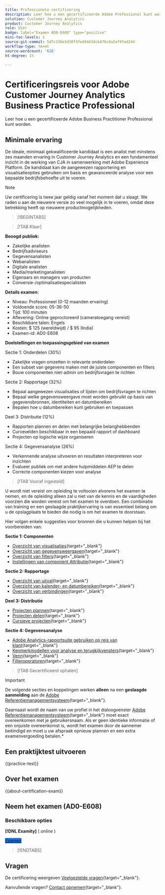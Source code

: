 ```yaml
---
title: Professionele certificering
description: Leer hoe u een gecertificeerde Adobe Professional kunt worden in [!DNL Customer Journey Analytics]
solution: Customer Journey Analytics
product: Customer Journey Analytics
role: User
badge: label="Examen AD0-E608" type="positive"
mini-toc-levels: 1
source-git-commit: 5d7c136e3d38f3fed5443dcb476c8a2af9fad24d
workflow-type: tm+mt
source-wordcount: '626'
ht-degree: 1%

---
```


# Certificeringsreis voor Adobe Customer Journey Analytics Business Practice Professional

Leer hoe u een gecertificeerde Adobe Business Practitioner Professional kunt worden.

## Minimale ervaring

De ideale, minimaal gekwalificeerde kandidaat is een analist met minstens zes maanden ervaring in Customer Journey Analytics en een fundamenteel inzicht in de werking van CJA in samenwerking met Adobe Experience Platform. De kandidaat kan de aangewezen rapportering en visualisatieopties gebruiken om basis en geavanceerde analyse voor een bepaalde bedrijfsbehoefte uit te voeren.

>[!NOTE]
>
>Uw certificering is twee jaar geldig vanaf het moment dat u slaagt. We raden u aan de nieuwere versie zo veel mogelijk in te voeren, omdat deze betrekking heeft op nieuwere productmogelijkheden.

>[!BEGINTABS]

>[!TAB Klaar]

**Beoogd publiek:**

* Zakelijke analisten
* Bedrijfsadviseurs
* Gegevensanalisten
* Webanalisten
* Digitale analisten
* Media/marketinganalisten
* Eigenaars en managers van producten
* Conversie-/optimalisatiespecialisten

**Details examen:**

* Niveau: Professioneel (0-12 maanden ervaring)
* Voldoende score: 05-36-50
* Tijd: 100 minuten
* Aflevering: Online geproctoreerd (cameratoegang vereist)
* Beschikbare talen: Engels
* Kosten: $ 125 (wereldwijd) / $ 95 (India)
* Examen-id: AD0-E608

**Doelstellingen en toepassingsgebied van examen**

Sectie 1: Onderdelen (30%)

* Zakelijke vragen omzetten in relevante onderdelen
* Een subset van gegevens maken met de juiste componenten en filters
* Bouw componenten niet-admin om bedrijfsvragen te richten

Sectie 2: Rapportage (32%)

* Bepaal aangewezen visualisaties of lijsten om bedrijfsvragen te richten
* Bepaal welke gegevensweergave moet worden gebruikt op basis van gegevensbronnen, identiteiten en datumbereiken
* Bepalen hoe u datumbereiken kunt gebruiken en toepassen

Deel 3: Distributie (12%)

* Rapporten plannen en delen met belangrijke belanghebbenden
* Curvevelden beschikbaar in een bepaald rapport of dashboard
* Projecten op logische wijze organiseren

Sectie 4: Gegevensanalyse (26%)

* Verkennende analyse uitvoeren en resultaten interpreteren voor inzichten
* Evalueer publiek om met andere hulpmiddelen AEP te delen
* Correcte componenten kiezen voor analyse

>[!TAB Vooraf ingesteld]

U wordt niet vereist om opleiding te voltooien alvorens het examen te nemen, en de opleiding alleen zal u niet van de kennis en de vaardigheden voorzien die worden vereist om het examen te overdoen. Een combinatie van training en een geslaagde praktijkervaring is van essentieel belang om u de opslagplaats te bieden die nodig is om het examen te doorstaan.

Hier volgen enkele suggesties voor bronnen die u kunnen helpen bij het voorbereiden van:

**Sectie 1: Componenten**

* [Overzicht van visualisaties](https://experienceleague.adobe.com/docs/analytics-platform/using/cja-workspace/visualizations/freeform-analysis-visualizations.html){target="_blank"}
* [Overzicht van gegevensweergaven](https://experienceleague.adobe.com/docs/analytics-platform/using/cja-dataviews/data-views.html){target="_blank"}
* [Overzicht van filters](https://experienceleague.adobe.com/docs/analytics-platform/using/cja-components/cja-filters/filters-overview.html){target="_blank"}
* [Instellingen van component Attributie](https://experienceleague.adobe.com/docs/analytics-platform/using/cja-dataviews/component-settings/attribution.html){target="_blank"}

**Sectie 2: Rapportage**

* [Overzicht van uitval](https://experienceleague.adobe.com/docs/analytics-platform/using/cja-workspace/visualizations/fallout/fallout-flow.html){target="_blank"}
* [Overzicht van kalender- en datumbereiken](https://experienceleague.adobe.com/docs/analytics-platform/using/cja-components/cja-date-ranges/calendar.html){target="_blank"}
* [Overzicht van verbindingen](https://experienceleague.adobe.com/docs/analytics-platform/using/cja-connections/overview.html){target="_blank"}

**Deel 3: Distributie**

* [Projecten plannen](https://experienceleague.adobe.com/docs/analytics-platform/using/cja-workspace/curate-share/t-schedule-report.html){target="_blank"}
* [Projecten delen](https://experienceleague.adobe.com/docs/analytics-platform/using/cja-workspace/curate-share/share-projects.html){target="_blank"}
* [Cursieve projecten](https://experienceleague.adobe.com/docs/analytics-platform/using/cja-workspace/curate-share/curate.html){target="_blank"}

**Sectie 4: Gegevensanalyse**

* [Adobe Analytics-rapportsuite gebruiken op reis van klant](https://experienceleague.adobe.com/docs/analytics-platform/using/compare-aa-cja/cja-aa-comparison/aa-data-in-cja.html){target="_blank"}
* [Kenmerkmodellen voor analyse en terugkijkvensters](https://experienceleague.adobe.com/docs/analytics/analyze/analysis-workspace/attribution/models.html?lang=en%22%3ehttps://experienceleague.adobe.com/docs/analytics/analyze/analysis-workspace/attribution/models.html){target="_blank"}
* [Venn](https://experienceleague.adobe.com/docs/analytics/analyze/analysis-workspace/visualizations/venn.html){target="_blank"}
* [Filteroperatoren](https://experienceleague.adobe.com/docs/analytics-platform/using/cja-components/cja-filters/operators.html){target="_blank"}

>[!TAB Gecertificeerd ophalen]

>[!IMPORTANT]
>
>De volgende secties en koppelingen werken **alleen**  na een **geslaagde aanmelding** aan de [Adobe Referentiemanagementsysteem](https://www.certmetrics.com/adobe){target="_blank"}.
>
>Daarnaast wordt de naam van uw profiel in het dialoogvenster [Adobe Referentiemanagementsysteem](https://www.certmetrics.com/adobe){target="_blank"} moet exact overeenkomen met je gebruikersnaam. Als er geen identieke informatie of een onjuiste overeenkomst is, wordt het examen door de aannemer beëindigd en moet u uw afspraak opnieuw plannen en een extra examenvergoeding betalen.*


## Een praktijktest uitvoeren

{{practice-test}}

## Over het examen

{{about-certification-exam}}

## Neem het examen (AD0-E608)

### Beschikbare opties

**[!DNL Examity]** ( *online* )

<a href="https://www.certmetrics.com/adobe/candidate/examity_sso.aspx?eid=AD0-E608" target="_blank" class="spectrum-Button spectrum-Button--fill spectrum-Button--accent spectrum-Button--sizeM is-margin-bottom-big-big at-element-click-tracking" style="background-color:#1473E6">

<span class="spectrum-Button-label has-no-wrap">
   Examen
</span>
</a>

>[!ENDTABS]

## Vragen

De certificering weergeven [Veelgestelde vragen](https://experienceleague.adobe.com/docs/certification/certification/faq.html){target="_blank"}.

Aanvullende vragen? [Contact opnemen](mailto:certif@adobe.com){target="_blank"}.
